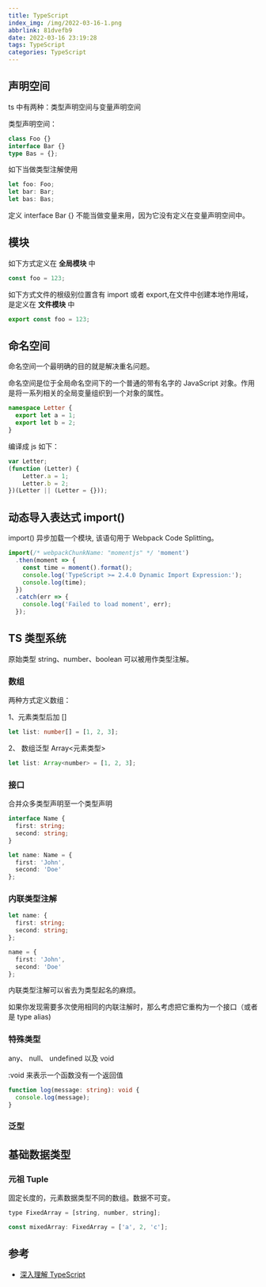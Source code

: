 ```yaml
---
title: TypeScript
index_img: /img/2022-03-16-1.png
abbrlink: 81dvefb9
date: 2022-03-16 23:19:28
tags: TypeScript
categories: TypeScript
---
```


## 声明空间

ts 中有两种：类型声明空间与变量声明空间

类型声明空间：

```ts
class Foo {}
interface Bar {}
type Bas = {};
```

如下当做类型注解使用

```ts
let foo: Foo;
let bar: Bar;
let bas: Bas;
```

定义 interface Bar {} 不能当做变量来用，因为它没有定义在变量声明空间中。

## 模块

如下方式定义在 **全局模块** 中

```ts
const foo = 123;
```

如下方式文件的根级别位置含有 import 或者 export,在文件中创建本地作用域，是定义在 **文件模块** 中

```ts
export const foo = 123;
```

## 命名空间

命名空间一个最明确的目的就是解决重名问题。

命名空间是位于全局命名空间下的一个普通的带有名字的 JavaScript 对象。作用是将一系列相关的全局变量组织到一个对象的属性。

```ts
namespace Letter { 
  export let a = 1; 
  export let b = 2; 
} 
```

编译成 js 如下：

```ts
var Letter; 
(function (Letter) { 
    Letter.a = 1; 
    Letter.b = 2; 
})(Letter || (Letter = {})); 
```

## 动态导入表达式 import()

import() 异步加载一个模块, 该语句用于 Webpack Code Splitting。

```ts
import(/* webpackChunkName: "momentjs" */ 'moment')
  .then(moment => {
    const time = moment().format();
    console.log('TypeScript >= 2.4.0 Dynamic Import Expression:');
    console.log(time);
  })
  .catch(err => {
    console.log('Failed to load moment', err);
  });
```

## TS 类型系统

原始类型 string、number、boolean 可以被用作类型注解。

### 数组

两种方式定义数组：

1、元素类型后加 []

```ts
let list: number[] = [1, 2, 3];
```

2、 数组泛型 Array<元素类型>

```js
let list: Array<number> = [1, 2, 3];
```

### 接口

合并众多类型声明至一个类型声明

```ts
interface Name {
  first: string;
  second: string;
}

let name: Name = {
  first: 'John',
  second: 'Doe'
};

```

### 内联类型注解

```ts
let name: {
  first: string;
  second: string;
};

name = {
  first: 'John',
  second: 'Doe'
};
```

内联类型注解可以省去为类型起名的麻烦。

如果你发现需要多次使用相同的内联注解时，那么考虑把它重构为一个接口（或者是 type alias)

### 特殊类型

any、 null、 undefined 以及 void

:void 来表示一个函数没有一个返回值

```ts
function log(message: string): void {
  console.log(message);
}
```

### 泛型
































## 基础数据类型



### 元祖 Tuple

固定长度的，元素数据类型不同的数组。数据不可变。

```js
type FixedArray = [string, number, string];

const mixedArray: FixedArray = ['a', 2, 'c'];
```

## 参考

- [深入理解 TypeScript](https://jkchao.github.io/typescript-book-chinese/)
